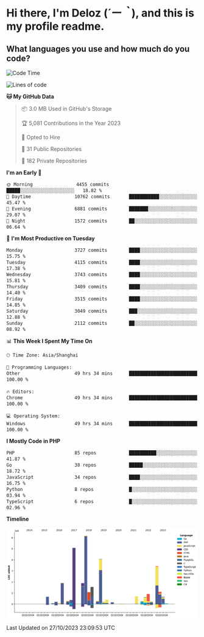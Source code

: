 # **Hi there, I'm Deloz (*´ー｀*), and this is my profile readme.**

## **What languages you use and how much do you code?**

<!--START_SECTION:waka-->
![Code Time](http://img.shields.io/badge/Code%20Time-2%2C663%20hrs%2029%20mins-blue)

![Lines of code](https://img.shields.io/badge/From%20Hello%20World%20I%27ve%20Written-32.3%20million%20lines%20of%20code-blue)

**🐱 My GitHub Data** 

> 📦 3.0 MB Used in GitHub's Storage 
 > 
> 🏆 5,081 Contributions in the Year 2023
 > 
> 💼 Opted to Hire
 > 
> 📜 31 Public Repositories 
 > 
> 🔑 182 Private Repositories 
 > 
**I'm an Early 🐤** 

```text
🌞 Morning                4455 commits        █████░░░░░░░░░░░░░░░░░░░░   18.82 % 
🌆 Daytime                10762 commits       ███████████░░░░░░░░░░░░░░   45.47 % 
🌃 Evening                6881 commits        ███████░░░░░░░░░░░░░░░░░░   29.07 % 
🌙 Night                  1572 commits        ██░░░░░░░░░░░░░░░░░░░░░░░   06.64 % 
```
📅 **I'm Most Productive on Tuesday** 

```text
Monday                   3727 commits        ████░░░░░░░░░░░░░░░░░░░░░   15.75 % 
Tuesday                  4115 commits        ████░░░░░░░░░░░░░░░░░░░░░   17.38 % 
Wednesday                3743 commits        ████░░░░░░░░░░░░░░░░░░░░░   15.81 % 
Thursday                 3409 commits        ████░░░░░░░░░░░░░░░░░░░░░   14.40 % 
Friday                   3515 commits        ████░░░░░░░░░░░░░░░░░░░░░   14.85 % 
Saturday                 3049 commits        ███░░░░░░░░░░░░░░░░░░░░░░   12.88 % 
Sunday                   2112 commits        ██░░░░░░░░░░░░░░░░░░░░░░░   08.92 % 
```


📊 **This Week I Spent My Time On** 

```text
🕑︎ Time Zone: Asia/Shanghai

💬 Programming Languages: 
Other                    49 hrs 34 mins      █████████████████████████   100.00 % 

🔥 Editors: 
Chrome                   49 hrs 34 mins      █████████████████████████   100.00 % 

💻 Operating System: 
Windows                  49 hrs 34 mins      █████████████████████████   100.00 % 
```

**I Mostly Code in PHP** 

```text
PHP                      85 repos            ██████████░░░░░░░░░░░░░░░   41.87 % 
Go                       38 repos            █████░░░░░░░░░░░░░░░░░░░░   18.72 % 
JavaScript               34 repos            ████░░░░░░░░░░░░░░░░░░░░░   16.75 % 
Python                   8 repos             █░░░░░░░░░░░░░░░░░░░░░░░░   03.94 % 
TypeScript               6 repos             █░░░░░░░░░░░░░░░░░░░░░░░░   02.96 % 
```



**Timeline**

![Lines of Code chart](https://raw.githubusercontent.com/deloz/deloz/main/assets/bar_graph.png)


 Last Updated on 27/10/2023 23:09:53 UTC
<!--END_SECTION:waka-->
